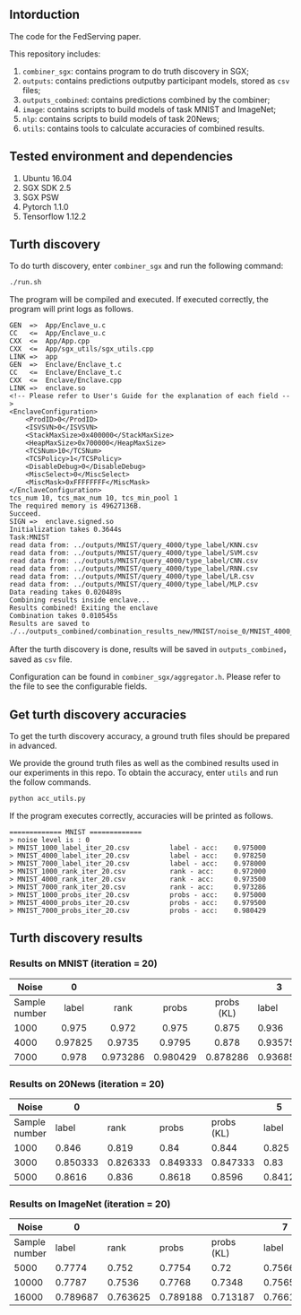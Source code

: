 
## Intorduction

The code for the FedServing paper. 

This repository includes:
1. `combiner_sgx`: contains program to do truth discovery in SGX;
2. `outputs`: contains predictions outputby participant models, stored as  `csv` files;
3. `outputs_combined`: contains predictions combined by the combiner;
3. `image`: contains scripts to build models of task MNIST and ImageNet;
3. `nlp`: contains scripts to build models of task 20News;
4. `utils`: contains tools to calculate accuracies of combined results.

 
## Tested environment and dependencies
1. Ubuntu 16.04
2. SGX SDK 2.5
3. SGX PSW
4. Pytorch 1.1.0
5. Tensorflow 1.12.2


## Turth discovery

To do turth discovery, enter `combiner_sgx` and run the following command:

```bash
./run.sh
```
The program will be compiled and executed. If executed correctly, the program will print logs as follows.
```
GEN  =>  App/Enclave_u.c
CC   <=  App/Enclave_u.c
CXX  <=  App/App.cpp
CXX  <=  App/sgx_utils/sgx_utils.cpp
LINK =>  app
GEN  =>  Enclave/Enclave_t.c
CC   <=  Enclave/Enclave_t.c
CXX  <=  Enclave/Enclave.cpp
LINK =>  enclave.so
<!-- Please refer to User's Guide for the explanation of each field -->
<EnclaveConfiguration>
    <ProdID>0</ProdID>
    <ISVSVN>0</ISVSVN>
    <StackMaxSize>0x400000</StackMaxSize>
    <HeapMaxSize>0x700000</HeapMaxSize>
    <TCSNum>10</TCSNum>
    <TCSPolicy>1</TCSPolicy>
    <DisableDebug>0</DisableDebug>
    <MiscSelect>0</MiscSelect>
    <MiscMask>0xFFFFFFFF</MiscMask>
</EnclaveConfiguration>
tcs_num 10, tcs_max_num 10, tcs_min_pool 1
The required memory is 49627136B.
Succeed.
SIGN =>  enclave.signed.so
Initialization takes 0.3644s
Task:MNIST
read data from: ../outputs/MNIST/query_4000/type_label/KNN.csv
read data from: ../outputs/MNIST/query_4000/type_label/SVM.csv
read data from: ../outputs/MNIST/query_4000/type_label/CNN.csv
read data from: ../outputs/MNIST/query_4000/type_label/RNN.csv
read data from: ../outputs/MNIST/query_4000/type_label/LR.csv
read data from: ../outputs/MNIST/query_4000/type_label/MLP.csv
Data reading takes 0.020489s
Combining results inside enclave...
Results combined! Exiting the enclave
Combination takes 0.010545s
Results are saved to ./../outputs_combined/combination_results_new/MNIST/noise_0/MNIST_4000_label_iter_16.csv
```
After the turth discovery is done, results will be saved in `outputs_combined`，saved as `csv` file.


Configuration can be found in `combiner_sgx/aggregator.h`. Please refer to the file to see the configurable fields.


## Get turth discovery accuracies

To get the turth discovery accuracy, a ground truth files should be prepared in advanced.

We provide the ground truth files as well as the combined results used in our experiments in this repo. To obtain the accuracy, enter `utils` and run the follow commands.
``` bash
python acc_utils.py
```
If the program executes correctly, accuracies will be printed as follows.
```
============= MNIST =============
> noise level is : 0
> MNIST_1000_label_iter_20.csv          label - acc:    0.975000
> MNIST_4000_label_iter_20.csv          label - acc:    0.978250
> MNIST_7000_label_iter_20.csv          label - acc:    0.978000
> MNIST_1000_rank_iter_20.csv           rank - acc:     0.972000
> MNIST_4000_rank_iter_20.csv           rank - acc:     0.973500
> MNIST_7000_rank_iter_20.csv           rank - acc:     0.973286
> MNIST_1000_probs_iter_20.csv          probs - acc:    0.975000
> MNIST_4000_probs_iter_20.csv          probs - acc:    0.979500
> MNIST_7000_probs_iter_20.csv          probs - acc:    0.980429
```




## Turth discovery results
### Results on MNIST (iteration = 20)
| Noise         |    0    |          |          |            | 3        |         |          |            |     5    |          |          |            |
|---------------|:-------:|:--------:|:--------:|:----------:|----------|---------|----------|------------|:--------:|:--------:|:--------:|:----------:|
| Sample number | label   | rank     | probs    | probs (KL) | label    | rank    | probs    | probs (KL) | label    | rank     | probs    | probs (KL) |
| 1000          | 0.975   | 0.972    | 0.975    | 0.875      | 0.936    | 0.742   | 0.951    | 0.324      | 0.272    | 0.253    | 0.467    | 0.124      |
| 4000          | 0.97825 | 0.9735   | 0.9795   | 0.878      | 0.93575  | 0.74725 | 0.95325  | 0.1405     | 0.33475  | 0.2155   | 0.46325  | 0.09525    |
| 7000          | 0.978   | 0.973286 | 0.980429 | 0.878286   | 0.936857 | 0.754   | 0.953714 | 0.097143   | 0.274429 | 0.232286 | 0.468714 | 0.101286   |


### Results on 20News (iteration = 20)

| Noise         | 0        |          |          |            | 5      |        |          |            | 9        |          |          |            |
|---------------|----------|----------|----------|------------|--------|--------|----------|------------|----------|----------|----------|------------|
| Sample number | label    | rank     | probs    | probs (KL) | label  | rank   | probs    | probs (KL) | label    | rank     | probs    | probs (KL) |
| 1000          | 0.846    | 0.819    | 0.84     | 0.844      | 0.825  | 0.614  | 0.828    | 0.824      | 0.173    | 0.115    | 0.284    | 0.321      |
| 3000          | 0.850333 | 0.826333 | 0.849333 | 0.847333   | 0.83   | 0.61   | 0.826333 | 0.821      | 0.147333 | 0.111333 | 0.276667 | 0.32       |
| 5000          | 0.8616   | 0.836    | 0.8618   | 0.8596     | 0.8412 | 0.6228 | 0.839    | 0.8318     | 0.135    | 0.1142   | 0.2766   | 0.3232     |


### Results on ImageNet (iteration = 20)
| Noise         | 0        |          |          |            | 7        |          |          |            | 14       |        |          |            |
|---------------|----------|----------|----------|------------|----------|----------|----------|------------|----------|--------|----------|------------|
| Sample number | label    | rank     | probs    | probs (KL) | label    | rank     | probs    | probs (KL) | label    | rank   | probs    | probs (KL) |
| 5000          | 0.7774   | 0.752    | 0.7754   | 0.72       | 0.7566   | 0.0666   | 0.7504   | 0.718      | 0.5914   | 0.0026 | 0.279    | 0.0218     |
| 10000         | 0.7787   | 0.7536   | 0.7768   | 0.7348     | 0.7565   | 0.067    | 0.7517   | 0.7035     | 0.0095   | 0.0043 | 0.282    | 0.0232     |
| 16000         | 0.789687 | 0.763625 | 0.789188 | 0.713187   | 0.766188 | 0.070563 | 0.767813 | 0.712938   | 0.009687 | 0.0035 | 0.287687 | 0.024      |



